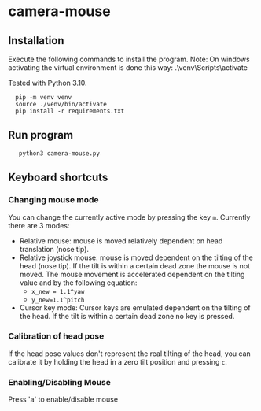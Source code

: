 # camera-mouse

## Installation

Execute the following commands to install the program.
Note: On windows activating the virtual environment is done this way: .\venv\Scripts\activate

Tested with Python 3.10.

``` 
  pip -m venv venv
  source ./venv/bin/activate
  pip install -r requirements.txt
```
## Run program

```
   python3 camera-mouse.py
```

## Keyboard shortcuts

### Changing mouse mode

You can change the currently active mode by pressing the key ```m```. Currently there are 3 modes:
* Relative mouse: mouse is moved relatively dependent on head translation (nose tip).
* Relative joystick mouse: mouse is moved dependent on the tilting of the head (nose tip). If the tilt is within a certain dead zone the mouse is not moved. The mouse movement is accelerated dependent on the tilting value and by the following equation:
  * ``x_new = 1.1^yaw``
  * ``y_new=1.1^pitch``
* Cursor key mode: Cursor keys are emulated dependent on the tilting of the head. If the tilt is within a certain dead zone no key is pressed.

### Calibration of head pose

If the head pose values don't represent the real tilting of the head, you can calibrate it by holding the head in a zero tilt position and pressing ``c``.

### Enabling/Disabling Mouse

Press 'a' to enable/disable mouse




